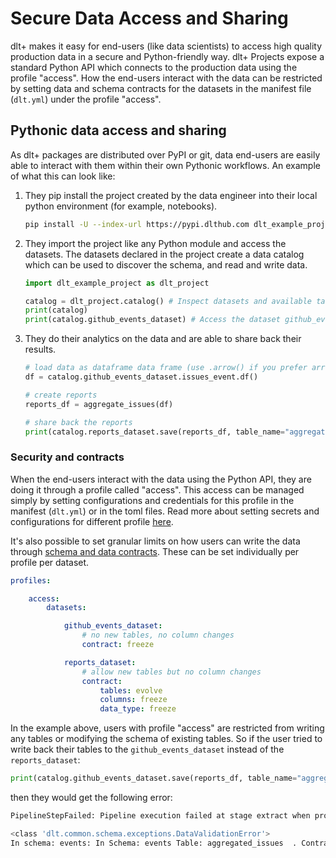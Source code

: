 # Secure Data Access and Sharing

dlt+ makes it easy for end-users (like data scientists) to access high quality production data in a secure and Python-friendly way. dlt+ Projects expose a standard Python API which connects to the production data using the profile "access". How the end-users interact with the data can be restricted by setting data and schema contracts for the datasets in the manifest file (`dlt.yml`) under the profile "access".  
  
## Pythonic data access and sharing

As dlt+ packages are distributed over PyPI or git, data end-users are easily able to interact with them within their own Pythonic workflows. An example of what this can look like:  
  
1. They pip install the project created by the data engineer into their local python environment (for example, notebooks).

    ```sh
    pip install -U --index-url https://pypi.dlthub.com dlt_example_project
    ```
2. They import the project like any Python module and access the datasets. The datasets declared in the project create a data catalog which can be used to discover the schema, and read and write data.

    ```py
    import dlt_example_project as dlt_project
 
    catalog = dlt_project.catalog() # Inspect datasets and available tables
    print(catalog)
    print(catalog.github_events_dataset) # Access the dataset github_events_dataset from the catalog
    ```
3. They do their analytics on the data and are able to share back their results.
  
    ```py
    # load data as dataframe data frame (use .arrow() if you prefer arrow. you can also do sql)
    df = catalog.github_events_dataset.issues_event.df()

    # create reports
    reports_df = aggregate_issues(df)

    # share back the reports
    print(catalog.reports_dataset.save(reports_df, table_name="aggregated_issues"))
    ```

### Security and contracts

When the end-users interact with the data using the Python API, they are doing it through a profile called "access". This access can be managed simply by setting configurations and credentials for this profile in the manifest (`dlt.yml`) or in the toml files. Read more about setting secrets and configurations for different profile [here](../core-concepts/profiles.md). 

It's also possible to set granular limits on how users can write the data through [schema and data contracts](https://dlthub.com/docs/general-usage/schema-contracts). These can be set individually per profile per dataset.
  
```yaml
profiles:

    access:
        datasets:

            github_events_dataset:
                # no new tables, no column changes
                contract: freeze 

            reports_dataset:
                # allow new tables but no column changes
                contract:
                    tables: evolve
                    columns: freeze
                    data_type: freeze
```

In the example above, users with profile "access" are restricted from writing any tables or modifying the schema of existing tables. So if the user tried to write back their tables to the `github_events_dataset` instead of the `reports_dataset`:  
  
```py
print(catalog.github_events_dataset.save(reports_df, table_name="aggregated_issues"))
```

then they would get the following error:  
  
```bash
PipelineStepFailed: Pipeline execution failed at stage extract when processing package 1730314603.1941314 with exception:

<class 'dlt.common.schema.exceptions.DataValidationError'>
In schema: events: In Schema: events Table: aggregated_issues  . Contract on tables with mode freeze is violated. Trying to add table aggregated_issues but new tables are frozen.
```
